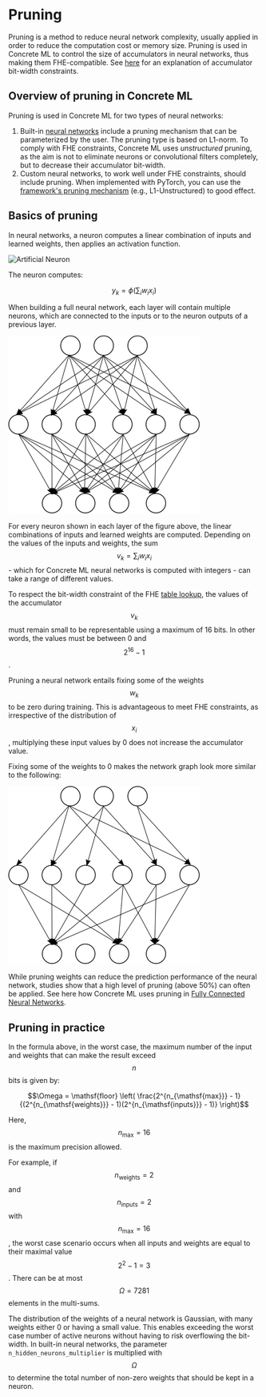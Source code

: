 # Pruning

Pruning is a method to reduce neural network complexity, usually applied in order to reduce the computation cost or memory size. Pruning is used in Concrete ML to control the size of accumulators in neural networks, thus making them FHE-compatible. See [here](../getting-started/concepts.md#model-accuracy-considerations-under-fhe-constraints) for an explanation of accumulator bit-width constraints.

## Overview of pruning in Concrete ML

Pruning is used in Concrete ML for two types of neural networks:

1. Built-in [neural networks](../built-in-models/neural-networks.md) include a pruning mechanism that can be parameterized by the user. The pruning type is based on L1-norm. To comply with FHE constraints, Concrete ML uses _unstructured_ pruning, as the aim is not to eliminate neurons or convolutional filters completely, but to decrease their accumulator bit-width.
2. Custom neural networks, to work well under FHE constraints, should include pruning. When implemented with PyTorch, you can use the [framework's pruning mechanism](https://pytorch.org/tutorials/intermediate/pruning\_tutorial.html) (e.g., L1-Unstructured) to good effect.

## Basics of pruning

In neural networks, a neuron computes a linear combination of inputs and learned weights, then applies an activation function.

![Artificial Neuron](../figures/Artificial\_neuron.png)

The neuron computes:

$$y_k = \phi\left(\sum_i w_ix_i\right)$$

When building a full neural network, each layer will contain multiple neurons, which are connected to the inputs or to the neuron outputs of a previous layer.

![Fully Connected Neural Network](../figures/network.png)

For every neuron shown in each layer of the figure above, the linear combinations of inputs and learned weights are computed. Depending on the values of the inputs and weights, the sum $$v_k = \sum_i w_ix_i$$ - which for Concrete ML neural networks is computed with integers - can take a range of different values.

To respect the bit-width constraint of the FHE [table lookup](https://docs.zama.ai/concrete/tutorials/table\_lookups), the values of the accumulator $$v_k$$ must remain small to be representable using a maximum of 16 bits. In other words, the values must be between 0 and $$2^{16}-1$$.

Pruning a neural network entails fixing some of the weights $$w_k$$ to be zero during training. This is advantageous to meet FHE constraints, as irrespective of the distribution of $$x_i$$, multiplying these input values by 0 does not increase the accumulator value.

Fixing some of the weights to 0 makes the network graph look more similar to the following:

![Pruned Fully Connected Neural Network](../figures/prunednet.png)

While pruning weights can reduce the prediction performance of the neural network, studies show that a high level of pruning (above 50%) can often be applied. See here how Concrete ML uses pruning in [Fully Connected Neural Networks](../references/api/concrete.ml.sklearn.qnn.md#class-neuralnetclassifier).

## Pruning in practice

In the formula above, in the worst case, the maximum number of the input and weights that can make the result exceed $$n$$ bits is given by:

$$\Omega = \mathsf{floor} \left( \frac{2^{n_{\mathsf{max}}} - 1}{(2^{n_{\mathsf{weights}}} - 1)(2^{n_{\mathsf{inputs}}} - 1)} \right)$$

Here, $$n_{\mathsf{max}} = 16$$ is the maximum precision allowed.

For example, if $$n_{\mathsf{weights}} = 2$$ and $$n_{\mathsf{inputs}} = 2$$ with $$n_{\mathsf{max}} = 16$$, the worst case scenario occurs when all inputs and weights are equal to their maximal value $$2^2-1=3$$. There can be at most $$\Omega = 7281$$ elements in the multi-sums.

The distribution of the weights of a neural network is Gaussian, with many weights either 0 or having a small value. This enables exceeding the worst case number of active neurons without having to risk overflowing the bit-width. In built-in neural networks, the parameter `n_hidden_neurons_multiplier` is multiplied with $$\Omega$$ to determine the total number of non-zero weights that should be kept in a neuron.
